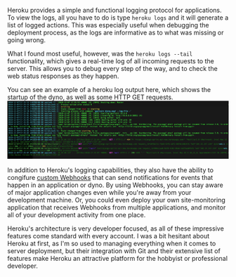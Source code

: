 Heroku provides a simple and functional logging protocol for applications. To view the logs, all you have to do is type `heroku logs` and it will generate a list of logged actions. This was especially useful when debugging the deployment process, as the logs are informative as to what was missing or going wrong.

What I found most useful, however, was the `heroku logs --tail` functionality, which gives a real-time log of all incoming requests to the server. This allows you to debug every step of the way, and to check the web status responses as they happen. 

You can see an example of a heroku log output here, which shows the startup of the dyno, as well as some HTTP GET requests.
![Heroku Logs Tail](/imgs/heroku-logs-1.jpg)

In addition to Heroku's logging capabilities, they also have the ability to congifure [custom Webhooks](https://devcenter.heroku.com/articles/app-webhooks) that can send notifications for events that happen in an application or dyno. By using Webhooks, you can stay aware of major application changes even while you're away from your development machine. Or, you could even deploy your own site-monitoring application that receives Webhooks from multiple applications, and monitor all of your development activity from one place.

Heroku's architecture is very developer focused, as all of these impressive features come standard with every account. I was a bit hesitant about Heroku at first, as I'm so used to managing everything when it comes to server deployment, but their integration with Git and their extensive list of features make Heroku an attractive platform for the hobbyist or professional developer.